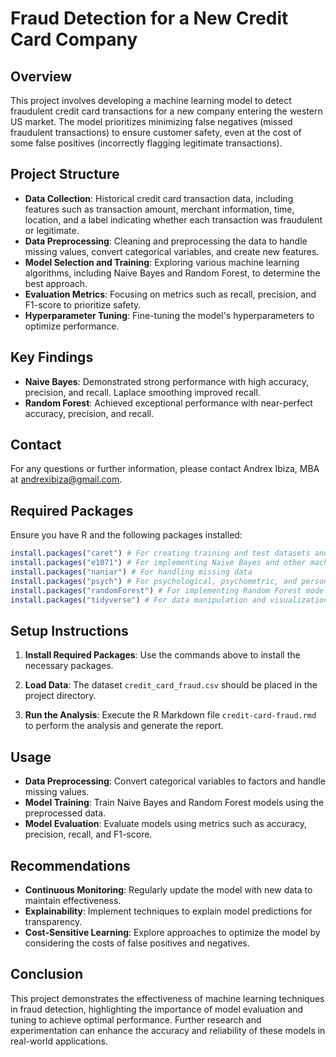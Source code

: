 # Fraud Detection for a New Credit Card Company

## Overview

This project involves developing a machine learning model to detect fraudulent credit card transactions for a new company entering the western US market. The model prioritizes minimizing false negatives (missed fraudulent transactions) to ensure customer safety, even at the cost of some false positives (incorrectly flagging legitimate transactions).

## Project Structure

- **Data Collection**: Historical credit card transaction data, including features such as transaction amount, merchant information, time, location, and a label indicating whether each transaction was fraudulent or legitimate.
- **Data Preprocessing**: Cleaning and preprocessing the data to handle missing values, convert categorical variables, and create new features.
- **Model Selection and Training**: Exploring various machine learning algorithms, including Naive Bayes and Random Forest, to determine the best approach.
- **Evaluation Metrics**: Focusing on metrics such as recall, precision, and F1-score to prioritize safety.
- **Hyperparameter Tuning**: Fine-tuning the model's hyperparameters to optimize performance.

## Key Findings

- **Naive Bayes**: Demonstrated strong performance with high accuracy, precision, and recall. Laplace smoothing improved recall.
- **Random Forest**: Achieved exceptional performance with near-perfect accuracy, precision, and recall.

## Contact

For any questions or further information, please contact Andrex Ibiza, MBA at andrexibiza@gmail.com.

## Required Packages

Ensure you have R and the following packages installed:

```r
install.packages("caret") # For creating training and test datasets and preprocessing
install.packages("e1071") # For implementing Naive Bayes and other machine learning algorithms
install.packages("naniar") # For handling missing data
install.packages("psych") # For psychological, psychometric, and personality research
install.packages("randomForest") # For implementing Random Forest models
install.packages("tidyverse") # For data manipulation and visualization
```

## Setup Instructions

1. **Install Required Packages**: Use the commands above to install the necessary packages.

2. **Load Data**: The dataset `credit_card_fraud.csv` should be placed in the project directory.

3. **Run the Analysis**: Execute the R Markdown file `credit-card-fraud.rmd` to perform the analysis and generate the report.

## Usage

- **Data Preprocessing**: Convert categorical variables to factors and handle missing values.
- **Model Training**: Train Naive Bayes and Random Forest models using the preprocessed data.
- **Model Evaluation**: Evaluate models using metrics such as accuracy, precision, recall, and F1-score.

## Recommendations

- **Continuous Monitoring**: Regularly update the model with new data to maintain effectiveness.
- **Explainability**: Implement techniques to explain model predictions for transparency.
- **Cost-Sensitive Learning**: Explore approaches to optimize the model by considering the costs of false positives and negatives.

## Conclusion

This project demonstrates the effectiveness of machine learning techniques in fraud detection, highlighting the importance of model evaluation and tuning to achieve optimal performance. Further research and experimentation can enhance the accuracy and reliability of these models in real-world applications. 